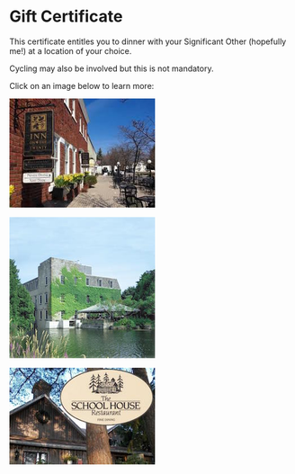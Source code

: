 # Gift Certificate
This certificate entitles you
to dinner with your Significant Other
(hopefully me!)
at a location of your choice.

Cycling may also be involved
but this is not mandatory.

Click on an image below
to learn more:

[![Inn on the Twenty][InnOnTheTwentyPhoto]][InnOnTheTwenty]

[![Millcroft Inn][MillcroftPhoto]][Millcroft]

[![The School House][SchoolHouseRestaurantPhoto]][SchoolHouseRestaurant]

[InnOnTheTwentyPhoto]: /InnOnTheTwenty.jpg
[MillcroftPhoto]: /Millcroft.jpg
[SchoolHouseRestaurantPhoto]: /SchoolHouseRestaurant.jpg
[InnOnTheTwenty]: https://innonthetwenty.com/dining/
[Millcroft]: https://www.vintage-hotels.com/millcroft/dining.php
[SchoolHouseRestaurant]: https://www.schoolhouserestaurant.ca/therestaurant.html
